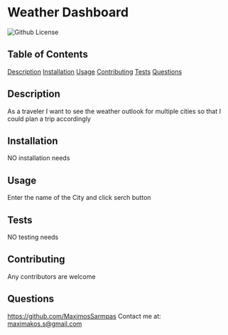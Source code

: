 # Weather Dashboard
  ![Github License](https://img.shields.io/badge/license-MIT-green)
  
  
  ## Table of Contents
  
  [Description](#description)
  [Installation](#installation)
  [Usage](#usage)
  [Contributing](#contributing)
  [Tests](#tests)
  [Questions](#questions)
  
  ## Description
  As a traveler I want to see the weather outlook for multiple cities so that I could plan a trip accordingly
  
  ## Installation
  NO installation needs
  
  ## Usage
  Enter the name of the City and click serch button
  
  ## Tests
  NO testing needs
  
  ## Contributing
  Any contributors are welcome
  
  
  
  ## Questions
  https://github.com/MaximosSarmpas 
  Contact me at: maximakos.s@gmail.com

